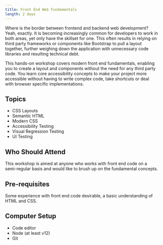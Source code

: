 ```yaml
---
title: Front End Web Fundamentals
length: 2 days
---
```


Where is the border between frontend and backend web development? Yeah, exactly. It is becoming increasingly common for developers to work in both areas, yet only have the skillset for one. This often results in relying on third party frameworks or components like Bootstrap to pull a layout together, further weighing down the application with unnecessary code libraries and resulting technical debt.

This hands-on workshop covers modern front end fundamentals, enabling you to create a layout and components without the need for any third party code. You learn core accessibility concepts to make your project more accessible without having to write complex code, take shortcuts or deal with browser specific implementations.

<!-- excerpt -->

## Topics

- CSS Layouts
- Semantic HTML
- Modern CSS
- Accessibility Testing
- Visual Regression Testing
- UI Testing

## Who Should Attend

This workshop is aimed at anyone who works with front end code on a semi-regular basis and would like to brush up on the fundamental concepts.

## Pre-requisites

Some experience with front end code desirable, a basic understanding of HTML and CSS.

## Computer Setup

- Code editor
- Node (at least v12)
- Git
